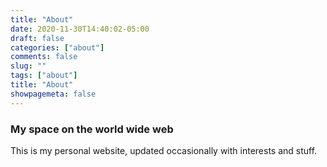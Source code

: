```yaml
---
title: "About"
date: 2020-11-30T14:40:02-05:00
draft: false
categories: ["about"]
comments: false
slug: ""
tags: ["about"]
title: "About"
showpagemeta: false
---
```


### My space on the world wide web

This is my personal website, updated occasionally with interests and stuff.

